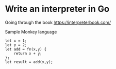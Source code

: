 # Write an interpreter in Go
Going through the book https://interpreterbook.com/ 

Sample Monkey language
```
let x = 1;
let y = 2;
let add = fn(x,y) {
    return x + y;
};
let result = add(x,y);
```
